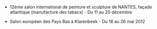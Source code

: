 
* 12ème salon international de peinture et sculpture de NANTES, façade atlantique (manufacture des tabacs) - Du 11 au 20 décembre

* Salon européen des Pays Bas à Klarenbeek - Du 18 au 26 mai 2012

<br>